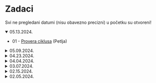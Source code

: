 # Zadaci

Svi ne pregledani datumi (nisu obavezno precizni) u početku su otvoreni!

<details open>
  <summary>05.13.2024.</summary>

- 01 - [Provera ciklusa](https://petlja.org/sr-Latn-RS/biblioteka/r/Zbirka3/provera_ciklusa) (Petlja)
</details>

<details>
  <summary>05.09.2024.</summary>

- 01 - [Autobuske rute](https://petlja.org/sr-Latn-RS/biblioteka/r/Zbirka3/kruzni_autobusi) (Petlja)
</details>

<details>
  <summary>04.23.2024.</summary>

- 01 - [Pećine](https://petlja.org/sr-Latn-RS/biblioteka/r/Zbirka3/pecine) (Petlja)
- 02 - [Korensko drvo](https://petlja.org/sr-Latn-RS/biblioteka/r/Zbirka3/korensko_drvo) (Petlja)
</details>

<details>
  <summary>04.04.2024.</summary>

- 01 - [Labyrinth](https://cses.fi/problemset/task/1193) (CSES)
</details>

<details>
  <summary>03.07.2024.</summary>

- 01 - [Cilindrična matrica](https://petlja.org/biblioteka/r/Zbirka2/cilindricna_matrica) (Petlja)
- 02 - [Padajuće loptice](https://petlja.org/biblioteka/r/Zbirka2/padajuce_loptice) (Petlja) (Novo, sa jednodimenzionalnim nizom)
- 03 - [Najduži put nizbrdo](https://petlja.org/biblioteka/r/Zbirka2/najduzi_put_nizbrdo) (Petlja)
- 04 - [Isplata sa najmanje novčića](https://petlja.org/biblioteka/r/Zbirka2/isplata_sa_najmanje_novcica) (Petlja)
</details>

<details>
  <summary>02.15.2024.</summary>

- 01 - [Dužina najdužeg prohodnog puta](https://petlja.org/biblioteka/r/Zbirka2/najduzi_prohodan_put) (Petlja)
</details>

<details>
  <summary>02.05.2024.</summary>

- 01 - Pretvaranje vektora u red sa prioritetom (+ Jovan)
- 02 - Implementacija reda pomoću liste (+ Jovan)
- 03 - Implementacija steka pomoću vektora (+ Jovan)
- 04 - Minesweeper sa Petlje urađen do kraja (ovde već ne...)
</details>
